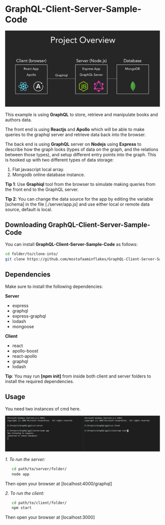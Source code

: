# GraphQL-Client-Server-Sample-Code

![](./client/public/images/graphql.jpg?raw=true)

This example is using **GraphQL** to store, retrieve and manipulate books and authors data.

The front end is using **Reactjs** and **Apollo** which will be able to make queries to the graphql server and retrieve data back into the browser.

The back end is using **GraphQL** server on **Nodejs** using **Express** to describe how the graph looks (types of data on the graph, and the relations between those types), and setup different entry points into the graph. This is hooked up with two different types of data storage:

1. Flat javascript local array.
2. Mongodb online database instance.

**Tip 1**: Use **Graphiql** tool from the browser to simulate making queries from the front end to the GraphQL server.

**Tip 2**: You can change the data source for the app by editing the variable [schema] in the file [./server/app.js] and use either local or remote data source, default is local.

## Downloading GraphQL-Client-Server-Sample-Code

You can install **GraphQL-Client-Server-Sample-Code** as follows:

```bash
cd folder/to/clone-into/
git clone https://github.com/mostafaaminflakes/GraphQL-Client-Server-Sample-Code.git
```

## Dependencies

Make sure to install the following dependencies:

**Server**

-   express
-   graphql
-   express-graphql
-   lodash
-   mongoose

**Client**

-   react
-   apollo-boost
-   react-apollo
-   graphql
-   lodash

**Tip**: You may run **[npm init]** from inside both client and server folders to install the required dependencies.

## Usage

You need two instances of cmd here.

![](./client/public/images/terminal.jpg?raw=true)

_1. To run the server:_

```bash
   cd path/to/server/folder/
   node app
```

Then open your browser at [localhost:4000/graphql]

_2. To run the client:_

```bash
   cd path/to/client/folder/
   npm start
```

Then open your browser at [localhost:3000]

